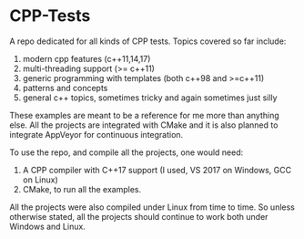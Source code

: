 # CPP-Tests

A repo dedicated for all kinds of CPP tests. Topics covered so far include:
1. modern cpp features (c++11,14,17)
2. multi-threading support (>= c++11)
3. generic programming with templates (both c++98 and >=c++11)
4. patterns and concepts
5. general c++ topics, sometimes tricky and again sometimes just silly

These examples are meant to be a reference for me more than anything else. All the projects are integrated with CMake and it is also planned to integrate AppVeyor for continuous integration. 

To use the repo, and compile all the projects, one would need:
1. A CPP compiler with C++17 support (I used, VS 2017 on Windows, GCC on Linux)
2. CMake, to run all the examples. 

All the projects were also compiled under Linux from time to time. So unless otherwise stated, all the projects should continue to work both under Windows and Linux. 


